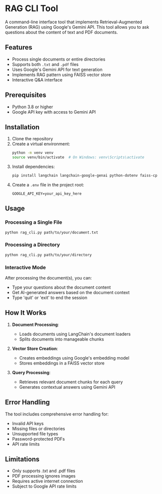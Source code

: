 # RAG CLI Tool

A command-line interface tool that implements Retrieval-Augmented Generation (RAG) using Google's Gemini API. This tool allows you to ask questions about the content of text and PDF documents.

## Features

- Process single documents or entire directories
- Supports both `.txt` and `.pdf` files
- Uses Google's Gemini API for text generation
- Implements RAG pattern using FAISS vector store
- Interactive Q&A interface

## Prerequisites

- Python 3.8 or higher
- Google API key with access to Gemini API

## Installation

1. Clone the repository
2. Create a virtual environment:
   ```bash
   python -m venv venv
   source venv/bin/activate  # On Windows: venv\Scripts\activate
   ```
3. Install dependencies:
   ```bash
   pip install langchain langchain-google-genai python-dotenv faiss-cpu pypdf
   ```
4. Create a `.env` file in the project root:
   ```
   GOOGLE_API_KEY=your_api_key_here
   ```

## Usage

### Processing a Single File

```bash
python rag_cli.py path/to/your/document.txt
```

### Processing a Directory

```bash
python rag_cli.py path/to/your/directory
```

### Interactive Mode

After processing the document(s), you can:
- Type your questions about the document content
- Get AI-generated answers based on the document context
- Type 'quit' or 'exit' to end the session

## How It Works

1. **Document Processing**: 
   - Loads documents using LangChain's document loaders
   - Splits documents into manageable chunks

2. **Vector Store Creation**:
   - Creates embeddings using Google's embedding model
   - Stores embeddings in a FAISS vector store

3. **Query Processing**:
   - Retrieves relevant document chunks for each query
   - Generates contextual answers using Gemini API

## Error Handling

The tool includes comprehensive error handling for:
- Invalid API keys
- Missing files or directories
- Unsupported file types
- Password-protected PDFs
- API rate limits

## Limitations

- Only supports .txt and .pdf files
- PDF processing ignores images
- Requires active internet connection
- Subject to Google API rate limits
